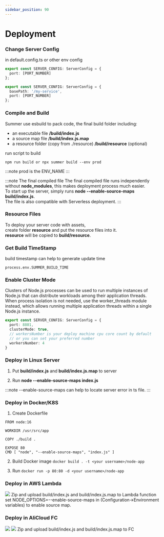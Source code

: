 ```yaml
---
sidebar_position: 90
---
```


# Deployment

### Change Server Config

in default.config.ts or other env config

```ts title="change port number"
export const SERVER_CONFIG: ServerConfig = {
  port: [PORT_NUMBER]
};
```

```ts title="change basePath"
export const SERVER_CONFIG: ServerConfig = {
  basePath: '/my-service',
  port: [PORT_NUMBER]
};
```

### Compile and Build
Summer use esbuild to pack code, the final build folder including:

- an executable file **/build/index.js**
- a source map file  **/build/index.js.map**  
- a resource folder (copy from ./resource) **/build/resource** (optional)

run script to build
``` title="check package.json"
npm run build or npx summer build --env prod
```
:::note
prod is the ENV_NAME
:::


:::note The final compiled file
The final compiled file runs independently without **node_modules**, this makes deployment process much easier.<br/>
To start up the server, simply runs **node --enable-source-maps build/index.js**.<br/>
The file is also compatible with Serverless deployment.
:::

### Resource Files
To deploy your server code with assets,<br/>
create folder **resource** and put the resource files into it.<br/>
**resource** will be copied to **build/resource**.


### Get Build TimeStamp
build timestamp can help to generate update time
```
process.env.SUMMER_BUILD_TIME
```

### Enable Cluster Mode

Clusters of Node.js processes can be used to run multiple instances of Node.js that can distribute workloads among their application threads. When process isolation is not needed, use the worker_threads module instead, which allows running multiple application threads within a single Node.js instance.

```ts title="src/config/default.config.ts"
export const SERVER_CONFIG: ServerConfig = {
  port: 8801,
  clusterMode: true,
  // workersNumber is your deploy machine cpu core count by default
  // or you can set your preferred number
  workersNumber: 4
}
```

### Deploy in Linux Server

1. Put **build/index.js** and **build/index.js.map** to server

2. Run **node --enable-source-maps index.js**

:::note
--enable-source-maps can help to locate server error in ts file.
:::


### Deploy in Docker/K8S
1. Create Dockerfile

``` title="Dockerfile"
FROM node:16

WORKDIR /usr/src/app

COPY ./build .

EXPOSE 80
CMD [ "node", "--enable-source-maps", "index.js" ]
```

2. Build Docker image
`docker build . -t <your username>/node-app`

3. Run
`docker run -p 80:80 -d <your username>/node-app`

### Deploy in AWS Lambda
![](/img/awslambda.jpg)
Zip and upload build/index.js and build/index.js.map to Lambda function
set NODE_OPTIONS=--enable-source-maps in (Configuration->Environment variables) to enable source map.



### Deploy in AliCloud FC
![](/img/alifc1.jpg)
![](/img/alifc2.jpg)
Zip and upload build/index.js and build/index.js.map to FC

 